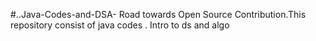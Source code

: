 #..Java-Codes-and-DSA-
Road towards Open Source Contribution.This repository consist of java codes
.
Intro to ds and algo

